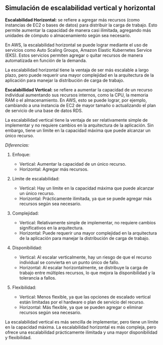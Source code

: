 ## Simulación de escalabilidad vertical y horizontal

**Escalabilidad Horizontal:**  se refiere a agregar más recursos (como instancias de EC2 o bases de datos) para distribuir la carga de trabajo. Esto permite aumentar la capacidad de manera casi ilimitada, agregando más unidades de cómputo o almacenamiento según sea necesario.

En AWS, la escalabilidad horizontal se puede lograr mediante el uso de servicios como Auto Scaling Groups, Amazon Elastic Kubernetes Service (EKS). Estos servicios permiten agregar o quitar recursos de manera automatizada en función de la demanda.

La escalabilidad horizontal tiene la ventaja de ser más escalable a largo plazo, pero puede requerir una mayor complejidad en la arquitectura de la aplicación para manejar la distribución de carga de trabajo.


**Escalabillidad Vertical:**  se refiere a aumentar la capacidad de un recurso individual aumentando sus recursos internos, como la CPU, la memoria RAM o el almacenamiento. En AWS, esto se puede lograr, por ejemplo, cambiando a una instancia de EC2 de mayor tamaño o actualizando el plan de servicio de una base de datos RDS.

La escalabilidad vertical tiene la ventaja de ser relativamente simple de implementar y no requiere cambios en la arquitectura de la aplicación. Sin embargo, tiene un límite en la capacidad máxima que puede alcanzar un único recurso.

*Diferencias:*


1. Enfoque:
   - Vertical: Aumentar la capacidad de un único recurso.
   - Horizontal: Agregar más recursos.

2. Límite de escalabilidad:
   - Vertical: Hay un límite en la capacidad máxima que puede alcanzar un         único recurso.
   - Horizontal: Prácticamente ilimitada, ya que se puede agregar más             recursos según sea necesario.

3. Complejidad:
   - Vertical: Relativamente simple de implementar, no requiere cambios           significativos en la arquitectura.
   - Horizontal: Puede requerir una mayor complejidad en la arquitectura de       la aplicación para manejar la distribución de carga de trabajo.

4. Disponibilidad:
   - Vertical: Al escalar verticalmente, hay un riesgo de que el recurso          individual se convierta en un punto único de fallo.
   - Horizontal: Al escalar horizontalmente, se distribuye la carga de            trabajo entre múltiples recursos, lo que mejora la disponibilidad y la       tolerancia a fallos.

5. Flexibilidad:
   - Vertical: Menos flexible, ya que las opciones de escalado vertical           están limitadas por el hardware o plan de servicio del recurso.
   - Horizontal: Más flexible, ya que se pueden agregar o eliminar recursos       según sea necesario.


La escalabilidad vertical es más sencilla de implementar, pero tiene un límite en la capacidad máxima. La escalabilidad horizontal es más compleja, pero ofrece una escalabilidad prácticamente ilimitada y una mayor disponibilidad y flexibilidad.



